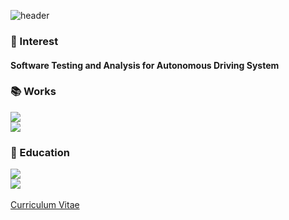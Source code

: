 ![header](https://capsule-render.vercel.app/api?type=waving&color=023059&height=300&section=header&text=Seong-deok&fontColor=FFFF&fontSize=90)

### 🚗 Interest

#### Software Testing and Analysis for Autonomous Driving System

### 📚 Works

<a href="https://mijungk.github.io/starlab/">
<img src="https://img.shields.io/badge/ STAR LAB Graduate Student @ UNIST-EADBC6?style=for-the-badge"/>  
</a>
<br>
<a href="https://hmg-scholar.recruiter.co.kr/appsite/company/callSubPage?code1=4000&code2=4100">
<img src="https://img.shields.io/badge/ Hyundai R&D Scholarship Student-002C5F?style=for-the-badge&logo=Hyundai&logoColor=white"/>  
</a>

### 🏫 Education  

<a href="https://cse.unist.ac.kr/eng/">
<img src="https://img.shields.io/badge/M.S. Computer Engineering (2022~2024) - UNIST-44c1c4?style=for-the-badge"/>
</a>
<br>
<a href="https://computer.cnu.ac.kr/computer/en/about.do">
<img src="https://img.shields.io/badge/B.S. Computer Engineering (2016~2022) - CNU-001c54?style=for-the-badge"/>  
</a>
<br>
<br>
<a href="https://lake-blade-22f.notion.site/Seong-deok-Seo-1a061cd8d6af4cb4a3fa33a066f69a04">
  Curriculum Vitae
</a>
